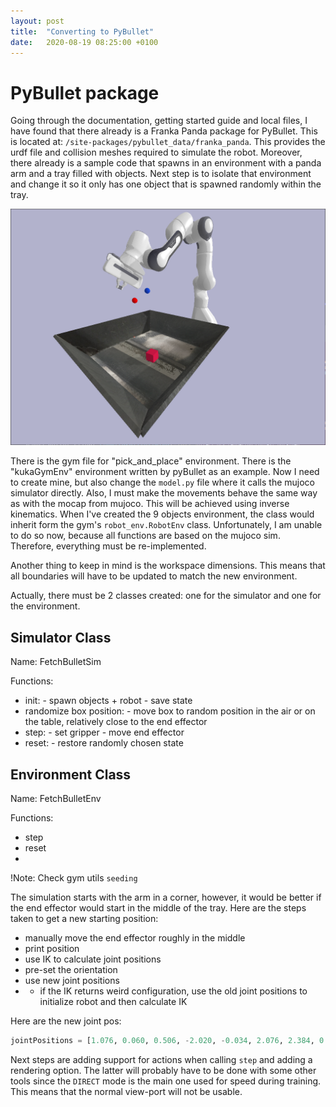 ```yaml
---
layout: post
title:  "Converting to PyBullet"
date:   2020-08-19 08:25:00 +0100
---
```

<!-- ![Bug found](/assets/Common/bug-stop.png){: .center-image} -->
# PyBullet package
Going through the documentation, getting started guide and local files, I have found that there already is a Franka Panda package for PyBullet. This is located at: `/site-packages/pybullet_data/franka_panda`. This provides the urdf file and collision meshes required to simulate the robot. Moreover, there already is a sample code that spawns in an environment with a panda arm and a tray filled with objects. Next step is to isolate that environment and change it so it only has one object that is spawned randomly within the tray.

![Sim](/assets/Converting-to-PyBullet/sim_1.png)

There is the gym file for "pick_and_place" environment. There is the "kukaGymEnv" environment written by pyBullet as an example. Now I need to create mine, but also change the `model.py` file where it calls the mujoco simulator directly. Also, I must make the movements behave the same way as with the mocap from mujoco. This will be achieved using inverse kinematics. When I've created the 9 objects environment, the class would inherit form the gym's `robot_env.RobotEnv` class. Unfortunately, I am unable to do so now, because all functions are based on the mujoco sim. Therefore, everything must be re-implemented.

Another thing to keep in mind is the workspace dimensions. This means that all boundaries will have to be updated to match the new environment.

Actually, there must be 2 classes created: one for the simulator and one for the environment.

## Simulator Class
Name: FetchBulletSim

Functions:
- init:
        - spawn objects + robot
        - save state
- randomize box position:
        - move box to random position in the air or on the table, relatively close to the end effector
- step:
        - set gripper
        - move end effector
- reset:
        - restore randomly chosen state

## Environment Class
Name: FetchBulletEnv

Functions:
- step
- reset
- 

!Note: Check gym utils `seeding`

The simulation starts with the arm in a corner, however, it would be better if the end effector would start in the middle of the tray. Here are the steps taken to get a new starting position:
- manually move the end effector roughly in the middle
- print position
- use IK to calculate joint positions
- pre-set the orientation
- use new joint positions
- * if the IK returns weird configuration, use the old joint positions to initialize robot and then calculate IK

Here are the new joint pos:
~~~ python
jointPositions = [1.076, 0.060, 0.506, -2.020, -0.034, 2.076, 2.384, 0.03, 0.03]
~~~

Next steps are adding support for actions when calling `step` and adding a rendering option. The latter will probably have to be done with some other tools since the `DIRECT` mode is the main one used for speed during training. This means that the normal view-port will not be usable.

<!-- ![Low level accuracy](/assets/Benefits-of-Normalization/0_accurac.png)
![Low level actor loss](/assets/Benefits-of-Normalization/0_loss_actor.png)
![Low level critic loss](/assets/Benefits-of-Normalization/0_loss_critic.png)
![Low level reward](/assets/Normalization-3/0_reward.png)
![High level accuracy](/assets/Benefits-of-Normalization/1_accuracy.png)
![High level actor loss](/assets/Benefits-of-Normalization/1_loss_actor.png)
![High level critic loss](/assets/Benefits-of-Normalization/1_loss_critic.png)
![High level accuracy](/assets/Normalization-3/1_reward.png) -->